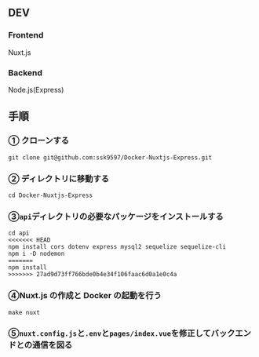 ## DEV

### Frontend

Nuxt.js

### Backend

Node.js(Express)

## 手順

### ① クローンする

```
git clone git@github.com:ssk9597/Docker-Nuxtjs-Express.git
```

### ② ディレクトリに移動する

```
cd Docker-Nuxtjs-Express
```

### ③`api`ディレクトリの必要なパッケージをインストールする

```
cd api
<<<<<<< HEAD
npm install cors dotenv express mysql2 sequelize sequelize-cli
npm i -D nodemon
=======
npm install
>>>>>>> 27ad9d73ff766bde0b4e34f106faac6d0a1e0c4a
```

### ④Nuxt.js の作成と Docker の起動を行う

```
make nuxt
```

### ⑤`nuxt.config.js`と`.env`と`pages/index.vue`を修正してバックエンドとの通信を図る
